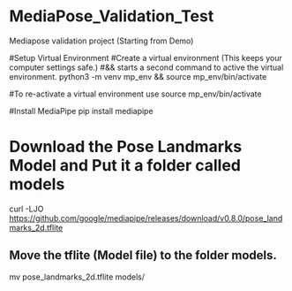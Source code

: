 # MediaPose_Validation_Test
Mediapose validation project (Starting from Demo)


#Setup Virtual Environment
#Create a virtual environment (This keeps your computer settings safe.) 
#&& starts a second command to active the virtual environment.
python3 -m venv mp_env && source mp_env/bin/activate


#To re-activate a virtual environment use
source mp_env/bin/activate

#Install MediaPipe
pip install mediapipe

# Download the Pose Landmarks Model and Put it a folder called models
curl -LJO https://github.com/google/mediapipe/releases/download/v0.8.0/pose_landmarks_2d.tflite
## Move the tflite (Model file) to the folder models.
mv pose_landmarks_2d.tflite models/
